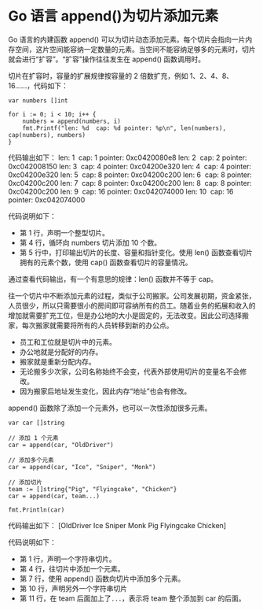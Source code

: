 # Go 语言 append()为切片添加元素

Go 语言的内建函数 append() 可以为切片动态添加元素。每个切片会指向一片内存空间，这片空间能容纳一定数量的元素。当空间不能容纳足够多的元素时，切片就会进行“扩容”。“扩容”操作往往发生在 append() 函数调用时。

切片在扩容时，容量的扩展规律按容量的 2 倍数扩充，例如 1、2、4、8、16……，代码如下：

```
var numbers []int

for i := 0; i < 10; i++ {
    numbers = append(numbers, i)
    fmt.Printf("len: %d  cap: %d pointer: %p\n", len(numbers), cap(numbers), numbers)
}
```

代码输出如下：
len: 1  cap: 1 pointer: 0xc0420080e8
len: 2  cap: 2 pointer: 0xc042008150
len: 3  cap: 4 pointer: 0xc04200e320
len: 4  cap: 4 pointer: 0xc04200e320
len: 5  cap: 8 pointer: 0xc04200c200
len: 6  cap: 8 pointer: 0xc04200c200
len: 7  cap: 8 pointer: 0xc04200c200
len: 8  cap: 8 pointer: 0xc04200c200
len: 9  cap: 16 pointer: 0xc042074000
len: 10  cap: 16 pointer: 0xc042074000

代码说明如下：

*   第 1 行，声明一个整型切片。
*   第 4 行，循环向 numbers 切片添加 10 个数。
*   第 5 行中，打印输出切片的长度、容量和指针变化。使用 len() 函数查看切片拥有的元素个数，使用 cap() 函数查看切片的容量情况。

通过查看代码输出，有一个有意思的规律：len() 函数并不等于 cap。

往一个切片中不断添加元素的过程，类似于公司搬家。公司发展初期，资金紧张，人员很少，所以只需要很小的房间即可容纳所有的员工。随着业务的拓展和收入的增加就需要扩充工位，但是办公地的大小是固定的，无法改变。因此公司选择搬家，每次搬家就需要将所有的人员转移到新的办公点。

*   员工和工位就是切片中的元素。
*   办公地就是分配好的内存。
*   搬家就是重新分配内存。
*   无论搬多少次家，公司名称始终不会变，代表外部使用切片的变量名不会修改。
*   因为搬家后地址发生变化，因此内存“地址”也会有修改。

append() 函数除了添加一个元素外，也可以一次性添加很多元素。

```
var car []string

// 添加 1 个元素       
car = append(car, "OldDriver")

// 添加多个元素
car = append(car, "Ice", "Sniper", "Monk")

// 添加切片
team := []string{"Pig", "Flyingcake", "Chicken"}
car = append(car, team...)

fmt.Println(car)
```

代码输出如下：
[OldDriver Ice Sniper Monk Pig Flyingcake Chicken]

代码说明如下：

*   第 1 行，声明一个字符串切片。
*   第 4 行，往切片中添加一个元素。
*   第 7 行，使用 append() 函数向切片中添加多个元素。
*   第 10 行，声明另外一个字符串切片
*   第 11 行，在 team 后面加上了`...`，表示将 team 整个添加到 car 的后面。